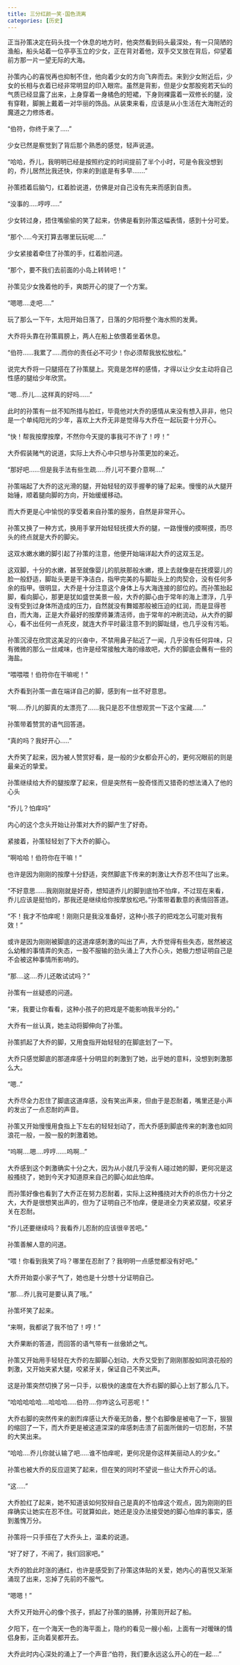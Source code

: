 ```yaml
---
title: 三分红颜一笑·国色流离
categories: [历史]
---
```


正当孙策决定在码头找一个休息的地方时，他突然看到码头最深处，有一只简陋的渔船，船头站着一位亭亭玉立的少女，正在背对着他，双手交叉放在背后，仰望着前方那一片一望无际的大海。<br><br>孙策内心的喜悦再也抑制不住，他向着少女的方向飞奔而去。来到少女附近后，少女的长相与衣着已经非常明显的印入眼帘。虽然是背影，但是少女那股宛若天仙的气质已经显露了出来，上身穿着一身橘色的短裙，下身则裸露着一双修长的腿，没有穿鞋，脚腕上戴着一对华丽的饰品。从装束来看，应该是从小生活在大海附近的魔道之力修炼者。<br><br>“伯符，你终于来了…\.\.”<br><br>少女已然是察觉到了背后那个熟悉的感觉，轻声说道。<br><br>“哈哈，乔儿，我明明已经是按照约定的时间提前了半个小时，可是令我没想到的，乔儿居然比我还快，你来的到底是有多早……\.”<br><br>孙策捂着后脑勺，红着脸说道，仿佛是对自己没有先来而感到自责。<br><br>“没事的…\.\.哼哼…\.\.”<br><br>少女转过身，捂住嘴偷偷的笑了起来，仿佛是看到孙策这幅表情，感到十分可爱。<br><br>“那个…\.\.今天打算去哪里玩玩呢…\.\.”<br><br>少女紧接着牵住了孙策的手，红着脸问道。<br><br>“那个，要不我们去前面的小岛上转转吧！”<br><br>孙策见少女挽着他的手，爽朗开心的提了一个方案。<br><br>“嗯嗯…\.走吧…\.\.”<br><br>玩了那么一下午，太阳开始日落了，日落的夕阳将整个海水照的发黄。<br><br>大乔将头靠在孙策肩膀上，两人在船上依偎着坐着休息。<br><br>“伯符……我累了…\.\.而你的责任必不可少！你必须帮我放松放松。”<br><br>说完大乔将一只腿搭在了孙策腿上。究竟是怎样的感情，才得以让少女主动将自己性感的腿给少年欣赏。<br><br>“嗯…乔儿…\.这样真的好吗……”<br><br>此时的孙策有一丝不知所措与脸红，毕竟他对大乔的感情从来没有想入非非，他只是一个单纯阳光的少年，喜欢上大乔无非是觉得与大乔在一起玩耍十分开心。<br><br>“快！帮我按摩按摩，不然你今天提的事我可不许了！哼！”<br><br>大乔假装赌气的说道，实际上大乔心中只想与孙策更加的亲近。<br><br>“那好吧……但是我手法有些生疏…\.\.乔儿可不要介意啊…\.”<br><br>孙策端起了大乔的这光滑的腿，开始轻轻的双手握拳的锤了起来。慢慢的从大腿开始锤，顺着腿向脚的方向，开始缓缓移动。<br><br>而大乔更是心中愉悦的享受着来自孙策的服务，自然是非常开心。<br><br>孙策又换了一种方式，换用手掌开始轻轻抚摸大乔的腿，一路慢慢的摸啊摸，而尽头的终点就是大乔的脚尖。<br><br>这双水嫩水嫩的脚引起了孙策的注意，他便开始端详起大乔的这双玉足。<br><br>这双脚，十分的水嫩，甚至就像婴儿的肌肤那般水嫩，摸上去就像是在抚摸婴儿的脸一般舒适，脚趾头更是干净洁白，指甲完美的与脚趾头上的肉契合，没有任何多余的指甲。很明显，大乔是十分注意这个身体上与大海连接的部位的。而孙策抬起脚，看向脚心，那更是犹如盛世美景一般，大乔的脚心由于常年的海上漂浮，几乎没有受到过身体所造成的压力，自然就没有舞姬那般被压迫的红润，而是显得苍白，而大海，正是大乔最好的按摩师兼清洁师，由于常年的冲刷流动，从大乔的脚心，看不出任何一点死皮，就连大乔平时最注意不到的脚趾缝，也几乎没有污垢。<br><br>孙策沉浸在欣赏这美足的兴奋中，不禁用鼻子贴近了一闻，几乎没有任何异味，只有微微的那么一丝咸味，也许是经常接触大海的缘故吧，大乔的脚底会蘸有一些的海盐。<br><br>“喂喂喂！伯符你在干嘛呢！”<br><br>大乔看到孙策一直在端详自己的脚，感到有一丝不好意思。<br><br>“啊…\.\.乔儿的脚真的太漂亮了……我只是忍不住想观赏一下这个宝藏……”<br><br>孙策带着赞赏的语气回答道。<br><br>“真的吗？我好开心…\.\.”<br><br>大乔笑了起来，因为被人赞赏好看，是一般的少女都会开心的，更何况眼前的则是最亲近的挚爱。<br><br>孙策继续给大乔的腿按摩了起来，但是突然有一股奇怪而又猎奇的想法涌入了他的心头<br><br>“乔儿？怕痒吗”<br><br>内心的这个念头开始让孙策对大乔的脚产生了好奇。<br><br>紧接着，孙策轻轻划了下大乔的脚心。<br><br>“啊哈哈！伯符你在干嘛！”<br><br>也许是因为刚刚的按摩十分舒适，突然脚底下传来的刺激让大乔忍不住叫了出来。<br><br>“不好意思……我刚刚就是好奇，想知道乔儿的脚到底怕不怕痒，不过现在来看，乔儿应该是挺怕的，那我还是继续给你按摩放松吧。”孙策带着歉意的表情回答道。<br><br>“不！我才不怕痒呢！刚刚只是我没准备好，这种小孩子的把戏怎么可能对我有效！”<br><br>或许是因为刚刚被脚底的这道痒感刺激的叫出了声，大乔觉得有些失态，居然被这么幼稚的事情弄的失态，一股不服输的劲头涌上了大乔心头，她极力想证明自己是不会被这种事情所影响的。<br><br>“那…\.这…\.乔儿还敢试试吗？”<br><br>孙策有一丝疑惑的问道。<br><br>“来，我要让你看看，这种小孩子的把戏是不能影响我半分的。”<br><br>大乔有一丝认真，她主动将脚伸向了孙策。<br><br>孙策抓起了大乔的脚，又用食指开始轻轻的在脚底划了一下。<br><br>大乔只感觉脚底的那道痒感十分明显的刺激到了她，出乎她的意料，没想到刺激那么大。<br><br>“嗯\.\.”<br><br>大乔尽全力忍住了脚底这道痒感，没有笑出声来，但由于是忍耐着，嘴里还是小声的发出了一点忍耐的声音。<br><br>孙策又开始慢慢用食指上下左右的轻轻划动了，而大乔感到脚底传来的刺激也如同浪花一般，一股一股的刺激着她。<br><br>“呜啊…\.嗯…\.哼哼……呜啊…”<br><br>大乔感到这个刺激确实十分之大，因为从小就几乎没有人碰过她的脚，更何况是这般搔挠了，她到今天才知道原来自己的脚心如此怕痒。<br><br>而孙策好像也看到了大乔正在努力忍耐着，实际上这种搔挠对大乔的杀伤力十分之大，大乔是很想笑出声的，但为了证明自己不怕痒，便是进全力夹紧双腿，咬紧牙关在忍耐。<br><br>“乔儿还要继续吗？我看乔儿忍耐的应该很辛苦吧。”<br><br>孙策善解人意的问道。<br><br>“喂！你看到我笑了吗？哪里在忍耐了？我明明一点感觉都没有好吧。”<br><br>大乔开始耍小家子气了，她也是十分想十分证明自己。<br><br>“那…\.乔儿我可是要认真了哦。”<br><br>孙策坏笑了起来。<br><br>“来啊，我都说了我不怕了！哼！”<br><br>大乔果断的答道，而回答的语气带有一丝傲娇之气。<br><br>孙策又开始用手轻轻在大乔的左脚脚心划动，大乔又受到了刚刚那股如同浪花般的刺激，又开始夹紧大腿，咬紧牙关，保证自己不笑出声。<br><br>这是孙策突然切换了另一只手，以极快的速度在大乔右脚的脚心上划了那么几下。<br><br>“哈哈哈哈哈…\.哈哈哈…\.\.伯符…\.你咋这么可恶呢！”<br><br>大乔右脚的突然传来的剧烈痒感让大乔毫无防备，整个右脚像是被电了一下，狠狠的缩回了一下，而大乔更是被这道深深的痒感刺击溃了前面所做的一切忍耐，不禁的大笑出来。<br><br>“哈哈…\.乔儿你就认输了吧…\.\.谁不怕痒呢，更何况是你这样美丽动人的少女。”<br><br>孙策也被大乔的反应逗笑了起来，但在笑的同时不望说一些让大乔开心的话。<br><br>“这…\.\.”<br><br>大乔脸红了起来，她不知道该如何狡辩自己是真的不怕痒这个观点，因为刚刚的巨痒确实让她实在忍不住。可就算如此，她还是没办法接受她的脚心怕痒的事实，感到羞愧万分。<br><br>孙策将一只手搭在了大乔头上，温柔的说道。<br><br>“好了好了，不闹了，我们回家吧。”<br><br>大乔的脸此时涨的通红，也许是感受到了孙策这体贴的关爱，她内心的喜悦又渐渐涌现了出来，忘掉了先前的不服气。<br><br>“嗯嗯！”<br><br>大乔又开始开心的像个孩子，抓起了孙策的胳膊，孙策则开起了船。<br><br>夕阳下，在一个海天一色的海平面上，隐约的看见一艘小船，上面有一对暧昧的情侣身影，正向着吴都开去。<br><br>大乔此时内心深处的涌上了一个声音:“伯符，我们要永远这么开心的在一起…\.”
